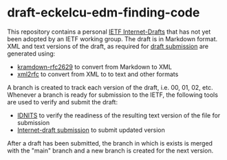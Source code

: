 # draft-eckelcu-edm-finding-code
This repository contains a personal [IETF Internet-Drafts](https://www.ietf.org/standards/ids/) that has not yet been adopted by an IETF working group. The draft is in Markdown format. XML and text versions of the draft, as required for [draft submission](https://datatracker.ietf.org/submit/) are generated using:

* [kramdown-rfc2629](https://github.com/cabo/kramdown-rfc2629/blob/master/README.md) to convert from Markdown to XML
* [xml2rfc](https://xml2rfc.tools.ietf.org/) to convert from XML to to text and other formats

A branch is created to track each version of the draft, i.e. 00, 01, 02, etc. Whenever a branch is ready for submission to the IETF, the following tools are used to verify and submit the draft:

* [IDNITS](https://tools.ietf.org/tools/idnits/) to verify the readiness of the resulting text version of the file for submission
* [Internet-draft submission](https://datatracker.ietf.org/submit/) to submit updated version

After a draft has been submitted, the branch in which is exists is merged with the "main" branch and a new branch is created for the next version.
